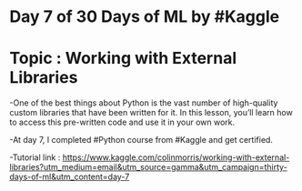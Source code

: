 # Day 7 of 30 Days of ML by #Kaggle

# Topic : Working with External Libraries

-One of the best things about Python is the vast number of high-quality custom libraries that have been written for it. In this lesson, you’ll learn how to access this pre-written code and use it in your own work. 

-At day 7, I completed #Python course from #Kaggle and get certified.

-Tutorial link : https://www.kaggle.com/colinmorris/working-with-external-libraries?utm_medium=email&utm_source=gamma&utm_campaign=thirty-days-of-ml&utm_content=day-7

